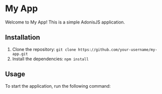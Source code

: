 # My App

Welcome to My App! This is a simple AdonisJS application.

## Installation

1. Clone the repository: `git clone https://github.com/your-username/my-app.git`
2. Install the dependencies: `npm install`

## Usage

To start the application, run the following command:
